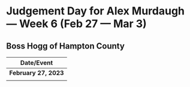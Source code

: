 # Judgement Day for Alex Murdaugh — Week 6 (Feb 27 — Mar 3)

## Boss Hogg of Hampton County 

| Date/Event |
|----|
| **February 27, 2023**  |
| []() |
